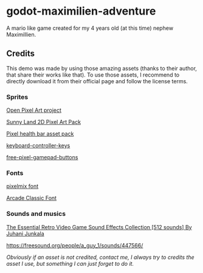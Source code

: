 # godot-maximilien-adventure

A mario like game created for my 4 years old (at this time) nephew Maximillien.



## Credits

This demo was made by using those amazing assets (thanks to their author, that share their works like that). To use those assets, I recommend to directly download it from their official page and follow the license terms. 



### Sprites

[Open Pixel Art project](http://www.openpixelproject.com/) 

[Sunny Land 2D Pixel Art Pack](https://ansimuz.itch.io/sunny-land-pixel-game-art)

[Pixel health bar asset pack](https://adwitr.itch.io/pixel-health-bar-asset-pack) 

[keyboard-controller-keys]( https://hyohnoo.itch.io/keyboard-controller-keys)

[free-pixel-gamepad-buttons](https://eggboycolor.itch.io/free-pixel-gamepad-buttons)



### Fonts

[pixelmix font](https://www.dafont.com/fr/pixelmix.font)

[Arcade Classic Font](https://www.1001fonts.com/arcadeclassic-font.html#more) 



### Sounds and musics

[The Essential Retro Video Game Sound Effects Collection [512 sounds] By Juhani Junkala](https://opengameart.org/content/512-sound-effects-8-bit-style) 

https://freesound.org/people/a_guy_1/sounds/447566/

*Obviously if an asset is not credited, contact me, I always try to credits the asset I use, but something I can just forget to do it.*

